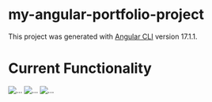 # my-angular-portfolio-project

This project was generated with [Angular CLI](https://github.com/angular/angular-cli) version 17.1.1.

# Current Functionality
![...](https://github.com/pippin-29/my-angular-portfolio-project/blob/main/screenshots/Screenshot%202024-01-31%20at%203.46.55%E2%80%AFpm.png?raw=true)
![...](https://github.com/pippin-29/my-angular-portfolio-project/blob/main/screenshots/Screenshot%202024-01-31%20at%203.47.24%E2%80%AFpm.png?raw=true)
![...](https://github.com/pippin-29/my-angular-portfolio-project/blob/main/screenshots/Screenshot%202024-01-31%20at%203.48.10%E2%80%AFpm.png?raw=true)



